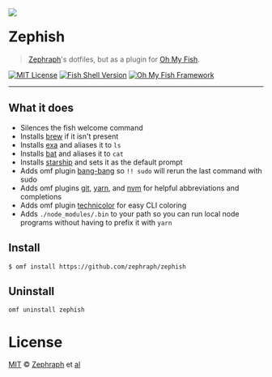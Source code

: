 <img src="https://user-images.githubusercontent.com/3087225/69847296-b4494c00-1244-11ea-969c-fce5bed4d253.png" align="left" />

# Zephish

> [Zephraph](https://github.com/zephraph)'s dotfiles, but as a plugin for [Oh My Fish][omf-link].

[![MIT License](https://img.shields.io/badge/license-MIT-007EC7.svg?style=flat-square)](/LICENSE)
[![Fish Shell Version](https://img.shields.io/badge/fish-v3.0.2-007EC7.svg?style=flat-square)](https://fishshell.com)
[![Oh My Fish Framework](https://img.shields.io/badge/Oh%20My%20Fish-Framework-007EC7.svg?style=flat-square)](https://www.github.com/oh-my-fish/oh-my-fish)

---

## What it does

- Silences the fish welcome command
- Installs [brew](https://brew.sh/) if it isn't present
- Installs [exa](https://github.com/ogham/exa) and aliases it to `ls`
- Installs [bat](https://github.com/sharkdp/bat) and aliases it to `cat`
- Installs [starship](https://github.com/starship/starship) and sets it as the default prompt
- Adds omf plugin [bang-bang](https://github.com/oh-my-fish/plugin-bang-bang) so `!! sudo` will rerun the last command with sudo
- Adds omf plugins [git](https://github.com/jhillyerd/plugin-git), [yarn](https://github.com/zephraph/yarn), and [nvm]() for helpful abbreviations and completions
- Adds omf plugin [technicolor](https://github.com/oh-my-fish/plugin-technicolor) for easy CLI coloring
- Adds `./node_modules/.bin` to your path so you can run local node programs without having to prefix it with `yarn`


## Install

```fish
$ omf install https://github.com/zephraph/zephish
```

## Uninstall

```fish
omf uninstall zephish
```

# License

[MIT][mit] © [Zephraph][author] et [al][contributors]

[mit]: https://opensource.org/licenses/MIT
[author]: https://github.com/zephraph
[contributors]: https://github.com/zephraph/zephish/graphs/contributors
[omf-link]: https://www.github.com/oh-my-fish/oh-my-fish
[license-badge]: https://img.shields.io/badge/license-MIT-007EC7.svg?style=flat-square
